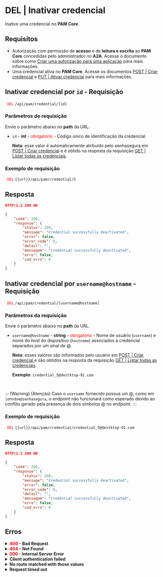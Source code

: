 # DEL | Inativar credencial

Inative uma credencial no **PAM Core**.

## Requisitos
* Autorização com permissão de **acesso** e de **leitura e escrita** ao **PAM Core** concedidas pelo administrador no **A2A**.
Acesse o documento sobre como [Criar uma autorização para uma aplicação](/v3-33/docs/pt/a2a-how-to-create-an-authorization-for-an-application) para mais informações.
* Uma credencial ativa no **PAM Core**. 
Acesse os documentos [POST | Criar credencial](/v3-33/docs/pt/api-post-create-credential) e [PUT | Ativar credencial](/v3-33/docs/pt/api-put-enable-credential) para mais informações.

## Inativar credencial por `id` - Requisição 

<code><span style="color:red"> DEL</code></span> `/api/pam/credential/[id]`

### Parâmetros de requisição

Envie o parâmetro abaixo no <b>path</b> da URL.

* <summary><code>id</code> - <b>int</b> - <span style="color:red"> obrigatório</span style="color:red"> - Código único de identificação da credencial.</summary><p><b>Nota</b>: esse valor é automaticamente atribuído pelo senhasegura em <a href = "/v3-33/docs/pt/api-post-create-credential"> POST | Criar credencial</a> e é obtido na resposta da requisição <a href = "/v3-33/docs/pt/api-get-list-all-credentials"> GET | Listar todas as credenciais</a>.

### Exemplo de requisição

<code><span style="color:red"> DEL</code></span> `{{url}}/api/pam/credential/5`

## Resposta 

```json
HTTP/1.1 200 OK
```

 
```json
{
    "code": 200,
    "response": {
        "status": 200,
        "message": "Credential successfully deactivated",
        "error": false,
        "error_code": 0,
        "detail": "",
        "mensagem": "Credential successfully deactivated",
        "erro": false,
        "cod_erro": 0
    }
}
```

##  Inativar credencial por `username@hostname` - Requisição


 <code><span style="color:red"> DEL</code></span> `/api/pam/credential/[username@hostname]`



### Parâmetros da requisição

Envie o parâmetro abaixo no <b>path</b> da URL.


* <summary><code>username@hostname</code> - <b>string</b> - <span style="color:red"> obrigatório</span style="color:red"> - Nome de usuário (<code>username</code>) e nome do host do dispositivo (<code>hostname</code>) associados à credencial separados por um sinal de @.</summary> <p><b>Nota</b>: esses valores são informados pelo usuário em <a href = "/v3-33/docs/pt/api-post-create-credential" > POST | Criar credencial </a> e são obtidos na resposta da requisição <a href = "/v3-33/docs/pt/api-get-list-all-credentials"> GET | Listar todas as credenciais</a>. <p><b>Exemplo</b>: <code>credential_5@destktop-91.com</code></p>
</details>
<br>

::: (Warning) (Atenção)
Caso o `username` fornecido possua um @, como em `johndoe@senhasegura`, o endpoint não funcionará como esperado devido ao conflito gerado pela presença de dois símbolos @ no endpoint.
:::

### Exemplo de requisição

<code><span style="color:red"> DEL</code></span> `{{url}}/api/pam/credential/credential_5@destktop-91.com`

## Resposta


```json
HTTP/1.1 200 OK
```

```json
{
    "code": 200,
    "response": {
        "status": 200,
        "message": "Credential successfully deactivated",
        "error": false,
        "error_code": 0,
        "detail": "",
        "mensagem": "Credential successfully deactivated",
        "erro": false,
        "cod_erro": 0
    }
}
```

## Erros


<details>
<summary><b><span style="color:red">400</span> - Bad Request</b></summary>
    

***

 <b>Mensagem: "1007: Credential not found"</b>
    
 <p><b>Possível causa</b>: a credencial não foi encontrada.<br>
        
<b>Solução</b>: verifique se os valores dos parâmetros usados para buscar pela credencial estão corretos e envie a requisição novamente.</p>
    

* * *
<p><b>Mensagem: "1008: Credential inactive"</b>
<p><b>Possível causa</b>: a credencial já está inativa.<br></p>
  
***

<b>Mensagem: "1009: No access to credential"</b>

<br><b>Possível causa</b>: sua autorização não possui acesso à credencial. 
    
   <b>Solução</b>: solicite ao administrador que revise sua permissão de acesso à credencial desejada.
* * *

<b>Mensagem: "1010: The item is not a credential"</b>

<br><b>Possível causa</b>: o valor do parâmetro <code>id</code> não corresponde a uma credencial. 

<b>Solução</b>: verifique o <code>id</code> e envie a requisição novamente.

* * *
    
<b>Mensagem: "1039: Without PAM Configuration Access permission"</b>

<b>Possível causa</b>: sua autorização não possui permissão de alteração da credencial. 
     
<b>Solução</b>: solicite ao administrador que revise sua permissão de <b>leitura e escrita</b> aos recursos do **PAM Core** no **A2A**. 


* * *
</details>



<details>
<summary><b><span style="color:red">404</span> - Not Found</b></summary>
    
***

 <b>Mensagem: "Resource sub not found"</b>
    
 <p><b>Possível causa</b>: a URL ou o recurso solicitado não está correto.<br>
        
<b>Solução</b>: verifique a URL e envie a requisição novamente.</p>
 
* * *
</details>
 

<details>
<summary><b><span style="color:red">500</span> - Internal Server Error</b></summary>

***
    
<b>Mensagem: "Unexpected error."</b><br>
 
<p><b>Possível causa</b>: o erro está no servidor senhasegura.<br>
        
<b>Solução</b>: contate o time de suporte para mais informações.</p>

***

<b>Mensagem: "You are not authorized to access this resource"</b>

<b>Possível causa</b>: você não possui autorização para acessar esse recurso.<br>
        
<b>Solução</b>: solicite ao administrador que revise sua permissão de acesso aos recursos do <b>PAM Core</b> no <b>A2A</b>.

* * *
</details>



<details>
<summary><b>Client authentication failed</b></summary>

*** 
   
<b>Mensagem: "Client authentication failed"</b>
<p><b>Possível causa</b>: falha na autenticação da sua aplicação com o servidor senhasegura.<br>
        
   <b>Solução</b>: verifique os parâmetros de autenticação como <code>Access Token</code>, <code>Client ID</code> e <code>Client secret</code> e solicite um novo token de acesso.</p>

* * *
</details>



<details>
 <summary><b>No route matched with those values</b></summary>

*** 
    
   
<b>Mensagem: "No route matched with those values"</b>
    
<p><b>Possível causa</b>: ausência do header de autorização na requisição de API.<br>
        
<b>Solução</b>: solicite um novo token de acesso.</p>

* * *
</details>
 

<details>
<summary><b> Request timed out</b></summary>

***
    
<b>Mensagem: "Request timed out"</b>
<p><b>Possível causa</b>: o tempo da requisição se esgotou. <br>
        
<b>Solução</b>: verifique a conectividade entre a origem da requisição e o servidor senhasegura.</p>
</details>     



